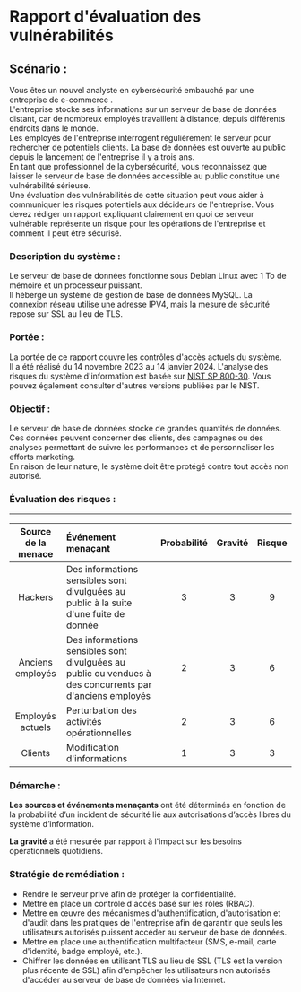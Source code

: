 # Rapport d'évaluation des vulnérabilités

## Scénario :

Vous êtes un nouvel analyste en cybersécurité embauché par une
entreprise de e-commerce .\
L'entreprise stocke ses informations sur un serveur de base de données
distant, car de nombreux employés travaillent à distance, depuis
différents endroits dans le monde.\
Les employés de l'entreprise interrogent régulièrement le serveur pour
rechercher de potentiels clients. La base de données est ouverte au
public depuis le lancement de l'entreprise il y a trois ans.\
En tant que professionnel de la cybersécurité, vous reconnaissez que
laisser le serveur de base de données accessible au public constitue une
vulnérabilité sérieuse.\
Une évaluation des vulnérabilités de cette situation peut vous aider à
communiquer les risques potentiels aux décideurs de l'entreprise. Vous
devez rédiger un rapport expliquant clairement en quoi ce serveur
vulnérable représente un risque pour les opérations de l'entreprise et
comment il peut être sécurisé.


### Description du système :

Le serveur de base de données fonctionne sous Debian Linux avec 1 To de
mémoire et un processeur puissant.\
Il héberge un système de gestion de base de données MySQL. La connexion
réseau utilise une adresse IPV4, mais la mesure de sécurité repose sur
SSL au lieu de TLS.

### Portée :

La portée de ce rapport couvre les contrôles d'accès actuels du
système.\
Il a été réalisé du 14 novembre 2023 au 14 janvier 2024. L'analyse des
risques du système d'information est basée sur [NIST SP
800-30](https://csrc.nist.gov/pubs/sp/800/30/r1/final). Vous pouvez
également consulter d'autres versions publiées par le NIST.

### Objectif :

Le serveur de base de données stocke de grandes quantités de données.\
Ces données peuvent concerner des clients, des campagnes ou des analyses
permettant de suivre les performances et de personnaliser les efforts
marketing.\
En raison de leur nature, le système doit être protégé contre tout accès
non autorisé.

### Évaluation des risques :
 ----------------------------- 
| Source de la menace | Événement menaçant | Probabilité | Gravité |Risque | 
| :---: | :--- | :---: | :---: | :---: | 
|Hackers | Des informations sensibles sont divulguées au public à la suite d'une fuite de donnée | 3 | 3 | 9 | 
|Anciens employés| Des informations sensibles sont divulguées au public ou vendues à des concurrents par d'anciens employés | 2 |3 |6|
 |Employés actuels | Perturbation des activités opérationnelles | 2| 3| 6|
 |Clients |Modification d'informations |1 | 3| 3| -------------------------------------------------------------------------------

### Démarche :

**Les sources et événements menaçants** ont été déterminés en fonction de la probabilité d’un incident de sécurité lié aux autorisations d’accès libres du système d’information.

**La gravité** a été mesurée par rapport à l'impact sur les besoins
opérationnels quotidiens.


### Stratégie de remédiation :

- Rendre le serveur privé afin de protéger la confidentialité.
- Mettre en place un contrôle d'accès basé sur les rôles (RBAC).
- Mettre en œuvre des mécanismes d'authentification, d'autorisation et d'audit dans les pratiques de l'entreprise afin de garantir que seuls les utilisateurs autorisés puissent accéder au serveur de base de données.
- Mettre en place une authentification multifacteur (SMS, e-mail, carte d'identité, badge employé, etc.).
- Chiffrer les données en utilisant TLS au lieu de SSL (TLS est la version plus récente de SSL) afin d'empêcher les utilisateurs non autorisés d'accéder au serveur de base de données via Internet.
